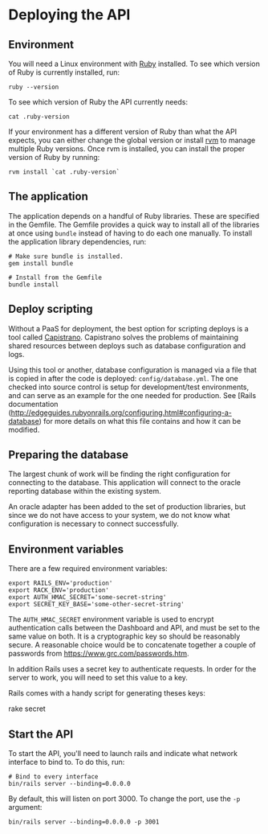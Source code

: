 # Deploying the API

## Environment

You will need a Linux environment with [Ruby](https://www.ruby-lang.org/en/) installed.  To see which version of Ruby is currently installed, run:

```
ruby --version
```

To see which version of Ruby the API currently needs:

```
cat .ruby-version
```

If your environment has a different version of Ruby than what the API expects, you can either change the global version or install [rvm](http://rvm.io/) to manage multiple Ruby versions.  Once rvm is installed, you can install the proper version of Ruby by running:

```
rvm install `cat .ruby-version`
```

## The application

The application depends on a handful of Ruby libraries.  These are specified in the Gemfile.  The Gemfile provides a quick way to install all of the libraries at once using `bundle` instead of having to do each one manually.  To install the application library dependencies, run:

```
# Make sure bundle is installed.
gem install bundle

# Install from the Gemfile
bundle install
```

## Deploy scripting

Without a PaaS for deployment, the best option for scripting deploys is a tool called [Capistrano](http://capistranorb.com/). Capistrano solves the problems of maintaining shared resources between deploys such as database configuration and logs.

Using this tool or another, database configuration is managed via a file that is copied in after the code is deployed: `config/database.yml`. The one checked into source control is setup for development/test environments, and can serve as an example for the one needed for production. See [Rails documentation (http://edgeguides.rubyonrails.org/configuring.html#configuring-a-database) for more details on what this file contains and how it can be modified.

## Preparing the database

The largest chunk of work will be finding the right configuration for connecting to the database. This application will connect to the oracle reporting database within the existing system.

An oracle adapter has been added to the set of production libraries, but
since we do not have access to your system, we do not know what
configuration is necessary to connect successfully.

## Environment variables

There are a few required environment variables:

```
export RAILS_ENV='production'
export RACK_ENV='production'
export AUTH_HMAC_SECRET='some-secret-string'
export SECRET_KEY_BASE='some-other-secret-string'
```

The `AUTH_HMAC_SECRET` environment variable is used to encrypt authentication calls between the Dashboard and API, and must be set to the same value on both.  It is a cryptographic key so should be reasonably secure.  A reasonable choice would be to concatenate together a couple of passwords from https://www.grc.com/passwords.htm.

In addition Rails uses a secret key to authenticate requests. In order
for the server to work, you will need to set this value to a key.

Rails comes with a handy script for generating theses keys:

  rake secret

## Start the API

To start the API, you'll need to launch rails and indicate what network interface to bind to.  To do this, run:

```
# Bind to every interface
bin/rails server --binding=0.0.0.0
```

By default, this will listen on port 3000.  To change the port, use the `-p` argument:

```
bin/rails server --binding=0.0.0.0 -p 3001
```
